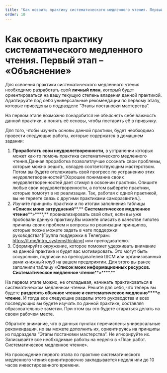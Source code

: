 ```yaml
---
title: "Как освоить практику систематического медленного чтения. Первый этап – «Объяснение»"
order: 10
---
```


# Как освоить практику систематического медленного чтения. Первый этап – «Объяснение»

Для освоения практики систематического медленного чтения необходимо разработать свой **личный план**, который будет ориентироваться на вашу текущую степень владения данной практикой. Адаптируйте под себя универсальные рекомендации по первому этапу, которые приведены в подразделе “Этапы постановки мастерства”.

На первом этапе возможно понадобится не объяснять себе важность данной практики, а понять её основы, чтобы поставить её в привычку.

Для того, чтобы изучить основы данной практики, будет необходимо провести следующие работы, которые содержатся в домашнем задании:

1. **Проработать свои неудовлетворенности**, в устранении которых может как-то помочь практика систематического медленного чтения.Данная проработка позволитлучше осознать свои проблемы, которые можно решить, овладев соответствующим мастерством. Потом вы будете отслеживать свой прогресс по устранению этих неудовлетворенностей^[Хорошее понимание своих неудовлетворенностей дает стимул в освоении практики. Опишите любые свои неудовлетворенности, а потом выберете практики, которые помогут в их реализации. Так, работая с одной практикой, вы не теряете связь с другими практиками саморазвития.].
2. Изучите принципы практики и по итогам заполнения таблицы **«Список моих** **затруднений****.** **Систематическое медленное чтение****»****,** проанализировать свой опыт, если вы уже пробовали данную практику.Вы можете описать в качестве гипотез причины своих проблем и вопросы по реализации принципов, которые позже можете задать в чате поддержки руководства^[Группа поддержки в Телеграм: <https://t.me/intro_systemsthinking>] или преподавателю.
3. Сформируйте окружение, которое поможет удерживать внимание на данной практике и будет вас мотивировать. Это могут быть сокурсники, подписки на преподавателей ШСМ или организованный вами книжный клуб на вашем предприятии. Для этого вы ранее заполнили таблицу «**Список моих информационных ресурсов.** **Систематическое медленное чтение****»****.**

На первом этапе можно, не откладывая, начинать практиковаться в систематическом медленном чтении. Решите для себя, что теперь вы будете **разделять обычное чтение и систематическое медленно****е** **чтение.** И тогда все следующие разделы этого руководства и всех последующих вы будете изучать по данной практике, составляя образовательные заметки. При этом вы это будете стараться делать на своем рабочем месте.

Обратите внимание, что в данных пунктах перечислены универсальные рекомендации, но вы можете дополнить их, ориентируясь на принципы из подраздела “Этапы постановки мастерства”. Не игнорируйте их. Записывайте все необходимые работы на неделю в «План работ. Систематическое медленное чтение».

На прохождение первого этапа по практике систематического медленного чтения ориентировочно закладывается неделя или до 10 часов инвестированного времени.